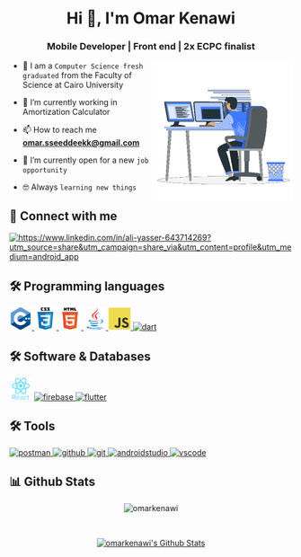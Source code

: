 <!DOCTYPE html>
<html lang="en">
<head>
    <meta charset="UTF-8">
    <meta name="viewport" content="width=device-width, initial-scale=1.0">

</head>
<body>
    <h1 align="center">Hi 👋, I'm Omar Kenawi</h1>
<h3 align="center">Mobile Developer | Front end | 2x ECPC finalist </h3>

<img align="right" src="image.gif" width = 250px/>

- :school: I am a `Computer Science fresh graduated` from the Faculty of  Science at Cairo University
- 🌱 I’m currently working in Amortization Calculator

- 📫 How to reach me **omar.sseeddeekk@gmail.com**

- :thinking: I’m currently open for a new `job opportunity`

- :nerd_face: Always `learning new things`

## 📩 Connect with me
<p align="left">
<a href="https://www.linkedin.com/in/omar-kenawi/" target="blank"><img align="center" src="https://raw.githubusercontent.com/rahuldkjain/github-profile-readme-generator/master/src/images/icons/Social/linked-in-alt.svg" alt="https://www.linkedin.com/in/ali-yasser-643714269?utm_source=share&utm_campaign=share_via&utm_content=profile&utm_medium=android_app" height="30" width="40" /></a>
</p>

## 🛠 Programming languages
<p align="left"> 
	<a href="https://www.w3schools.com/cpp/" target="_blank" rel="noreferrer">
    <img
      src="https://raw.githubusercontent.com/devicons/devicon/master/icons/cplusplus/cplusplus-original.svg"
      alt="cplusplus"
      width="40"
      height="40"
    /> </a>
	<a href="https://www.w3schools.com/css/" target="_blank" rel="noreferrer"> <img src="https://raw.githubusercontent.com/devicons/devicon/master/icons/css3/css3-original-wordmark.svg" alt="css3" width="40" height="40"/> </a> 
	<a href="https://www.w3.org/html/" target="_blank" rel="noreferrer"> <img src="https://raw.githubusercontent.com/devicons/devicon/master/icons/html5/html5-original-wordmark.svg" alt="html5" width="40" height="40"/> </a>
	<a href="https://www.java.com" target="_blank" rel="noreferrer"> <img src="https://raw.githubusercontent.com/devicons/devicon/master/icons/java/java-original.svg" alt="java" width="40" height="40"/> </a> 
        <a href="https://developer.mozilla.org/en-US/docs/Web/JavaScript" target="_blank" rel="noreferrer"> <img src="https://raw.githubusercontent.com/devicons/devicon/master/icons/javascript/javascript-original.svg" alt="javascript" width="40" height="40"/> </a>
	<a href="https://dartlang.org" target="_blank" rel="noreferrer"> <img src="https://www.vectorlogo.zone/logos/dartlang/dartlang-icon.svg" alt="dart" width="40" height="40"/> </a> 
</p>

## 🛠 Software & Databases
<p align="start">
	<a href="https://reactnative.dev/" target="_blank" rel="noreferrer">
    <img
      src="https://raw.githubusercontent.com/devicons/devicon/master/icons/react/react-original-wordmark.svg"
      alt="reactnative"
      width="40"
      height="40"
    /></a>
  <a href="https://firebase.google.com/" target="_blank" rel="noreferrer">
    <img
      src="https://www.vectorlogo.zone/logos/firebase/firebase-icon.svg"
      alt="firebase"
      width="40"
      height="40"
    />
  </a>
  <a href="https://flutter.dev/" target="_blank" rel="noreferrer">
    <img
      src="https://www.vectorlogo.zone/logos/flutterio/flutterio-icon.svg"
      alt="flutter"
      width="40"
      height="40"
    />
  </a>
</p>

## 🛠 Tools
<p align="start">
  <a href="https://postman.com" target="_blank" rel="noreferrer">
    <img
      src="https://www.vectorlogo.zone/logos/getpostman/getpostman-icon.svg"
      alt="postman"
      width="40"
      height="40"
    />
  </a>
  <a href="https://github.com/" target="_blank" rel="noreferrer">
    <img
      src="https://www.svgrepo.com/show/475654/github-color.svg"
      alt="github"
      width="40"
      height="40"
    />
  </a>
  <a href="https://git-scm.com/" target="_blank" rel="noreferrer">
    <img
      src="https://www.vectorlogo.zone/logos/git-scm/git-scm-icon.svg"
      alt="git"
      width="40"
      height="40"
    />
  </a>
  <a href="https://developer.android.com/studio" target="_blank" rel="noreferrer">
    <img
      src="https://cdn.jsdelivr.net/gh/devicons/devicon/icons/androidstudio/androidstudio-original.svg"
      alt="androidstudio"
      width="40"
      height="40"
    />
  </a>
  <a href="https://code.visualstudio.com/" target="_blank" rel="noreferrer">
    <img
      src="https://cdn.jsdelivr.net/gh/devicons/devicon/icons/vscode/vscode-original.svg"
      alt="vscode"
      width="40"
      height="40"
    />
  </a>

</p>





## 📊 Github Stats
<p align="center"><img src="https://github-readme-streak-stats.herokuapp.com/?user=omarkenawi&theme=tokyonight_duo" alt="omarkenawi" /></p>
  <br/>
  <p align="center">
    <a href="https://github.com/anuraghazra/github-readme-stats">
	    <img alt="omarkenawi's Github Stats" src="https://github-readme-stats.vercel.app/api?username=omarkenawi&show_icons=true&count_private=true&locale=en&theme=tokyonight&layout=compact" height="230px"/></a>
<br/>

  </p>

</body>
</html>
